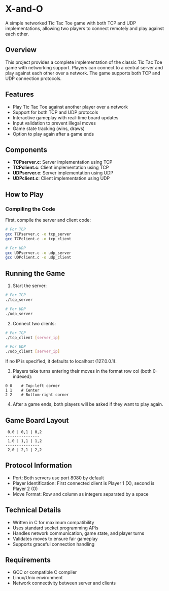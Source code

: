 # X-and-O

A simple networked Tic Tac Toe game with both TCP and UDP implementations, allowing two players to connect remotely and play against each other.

## Overview

This project provides a complete implementation of the classic Tic Tac Toe game with networking support. Players can connect to a central server and play against each other over a network. The game supports both TCP and UDP connection protocols.

## Features

- Play Tic Tac Toe against another player over a network
- Support for both TCP and UDP protocols
- Interactive gameplay with real-time board updates
- Input validation to prevent illegal moves
- Game state tracking (wins, draws)
- Option to play again after a game ends

## Components

- **TCPserver.c**: Server implementation using TCP
- **TCPclient.c**: Client implementation using TCP
- **UDPserver.c**: Server implementation using UDP
- **UDPclient.c**: Client implementation using UDP

## How to Play

### Compiling the Code

First, compile the server and client code:

```bash
# For TCP
gcc TCPserver.c -o tcp_server
gcc TCPclient.c -o tcp_client

# For UDP
gcc UDPserver.c -o udp_server
gcc UDPclient.c -o udp_client
```

## Running the Game
1. Start the server:
```bash
# For TCP
./tcp_server

# For UDP
./udp_server
```

2. Connect two clients:
```bash
# For TCP
./tcp_client [server_ip]

# For UDP
./udp_client [server_ip]
```

If no IP is specified, it defaults to localhost (127.0.0.1).

3. Players take turns entering their moves in the format row col (both 0-indexed):
```
0 0    # Top-left corner
1 1    # Center
2 2    # Bottom-right corner
```

4. After a game ends, both players will be asked if they want to play again.

## Game Board Layout
```
 0,0 | 0,1 | 0,2
---------------
 1,0 | 1,1 | 1,2
---------------
 2,0 | 2,1 | 2,2
```

## Protocol Information
- Port: Both servers use port 8080 by default
- Player Identification: First connected client is Player 1 (X), second is Player 2 (O)
- Move Format: Row and column as integers separated by a space

## Technical Details
- Written in C for maximum compatibility
- Uses standard socket programming APIs
- Handles network communication, game state, and player turns
- Validates moves to ensure fair gameplay
- Supports graceful connection handling

## Requirements
- GCC or compatible C compiler
- Linux/Unix environment
- Network connectivity between server and clients